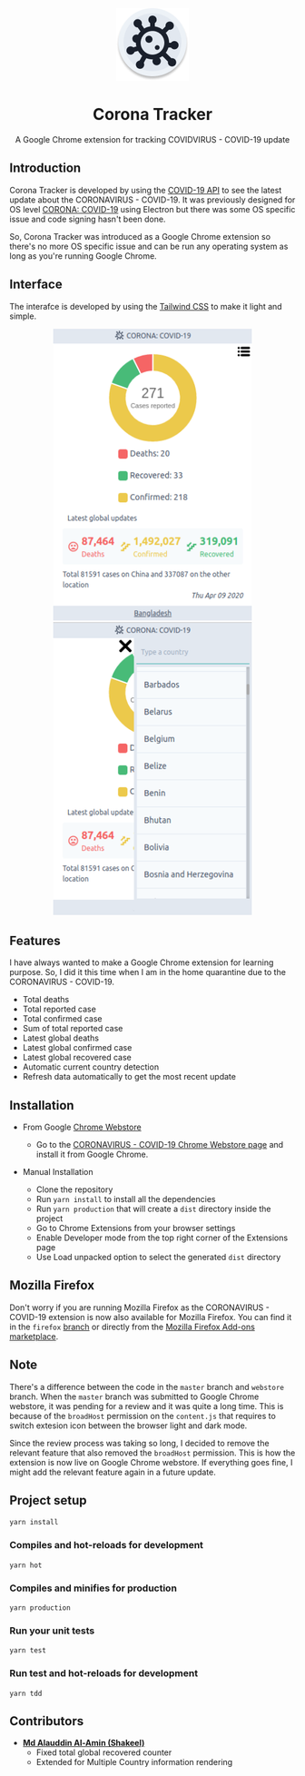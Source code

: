 <p align="center">
  <img src="/src/icon/icon.png" width="128" title="Corona Tracker" alt="Corona Tracker">
</p>

<h1 align="center">Corona Tracker</h1>
<p align="center">A Google Chrome extension for tracking COVIDVIRUS - COVID-19 update</p>

## Introduction
Corona Tracker is developed by using the [COVID-19 API](https://github.com/mathdroid/covid-19-api) to see the latest update about the CORONAVIRUS - COVID-19. It was previously designed for OS level [CORONA: COVID-19](https://github.com/mazik/corona/) using Electron but there was some OS specific issue and code signing hasn't been done.

So, Corona Tracker was introduced as a Google Chrome extension so there's no more OS specific issue and can be run any operating system as long as you're running Google Chrome.

## Interface
The interafce is developed by using the [Tailwind CSS](https://tailwindcss.com) to make it light and simple.
<p align="center">
  <img src="Corona-Tracker-1.png" width="350" title="Corona Tracker" alt="Corona Tracker Chrome Extension">
  <img src="Corona-Tracker-2.png" width="350" title="Corona Tracker" alt="Corona Tracker Chrome Extension">
</p>

## Features
I have always wanted to make a Google Chrome extension for learning purpose. So, I did it this time when I am in the home quarantine due to the CORONAVIRUS - COVID-19.

 - Total deaths
 - Total reported case
 - Total confirmed case
 - Sum of total reported case
 - Latest global deaths
 - Latest global confirmed case
 - Latest global recovered case
 - Automatic current country detection
 - Refresh data automatically to get the most recent update

 ## Installation
  - From Google [Chrome Webstore](https://chrome.google.com/webstore/)
    - Go to the [CORONAVIRUS - COVID-19 Chrome Webstore page](https://chrome.google.com/webstore/detail/coronavirus-covid-19/ikijbjphceaapcgigpdejijgphdcnide/?fbclid=IwAR23UjDqwo7kFBprDoKJyg4RkRyCCg2kGR0_lUoRX7bifKTcQnJnhxRfex0) and install it from Google Chrome.

  - Manual Installation
    - Clone the repository
    - Run `yarn install` to install all the dependencies
    - Run `yarn production` that will create a `dist` directory inside the project
    - Go to Chrome Extensions from your browser settings
    - Enable Developer mode from the top right corner of the Extensions page
    - Use Load unpacked option to select the generated `dist` directory

## Mozilla Firefox
  Don't worry if you are running Mozilla Firefox as the CORONAVIRUS - COVID-19 extension is now also available for Mozilla Firefox. You can find it in the `firefox` [branch](https://github.com/mazik/corona-tracker/tree/firefox) or directly from the [Mozilla Firefox Add-ons marketplace](https://addons.mozilla.org/en-US/firefox/addon/coronavirus-covid-19/).

## Note
  There's a difference between the code in the `master` branch and `webstore` branch. When the `master` branch was submitted to Google Chrome webstore, it was pending for a review and it was quite a long time. This is because of the `broadHost` permission on the `content.js` that requires to switch extesion icon between the browser light and dark mode.

  Since the review process was taking so long, I decided to remove the relevant feature that also removed the `broadHost` permission. This is how the extension is now live on Google Chrome webstore. If everything goes fine, I might add the relevant feature again in a future update.

## Project setup
```shell
yarn install
```

### Compiles and hot-reloads for development
```shell
yarn hot
```

### Compiles and minifies for production
```shell
yarn production
```

### Run your unit tests
```shell
yarn test
```

### Run test and hot-reloads for development
```shell
yarn tdd
```

Contributors
-------------------------------------

* **[Md Alauddin Al-Amin (Shakeel)](https://github.com/alaminshakeel)**
   * Fixed total global recovered counter
   * Extended for Multiple Country information rendering
